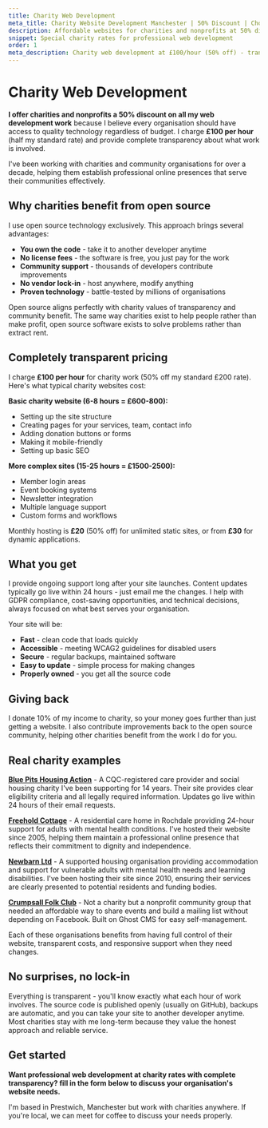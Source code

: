 ```yaml
---
title: Charity Web Development
meta_title: Charity Website Development Manchester | 50% Discount | Chobble
description: Affordable websites for charities and nonprofits at 50% discount rates using open source tech - completely transparent pricing
snippet: Special charity rates for professional web development
order: 1
meta_description: Charity web development at £100/hour (50% off) - transparent pricing, open source tech, no vendor lock-in - hosting from £20/month - Manchester developer
---
```


# Charity Web Development

**I offer charities and nonprofits a 50% discount on all my web development work** because I believe every organisation should have access to quality technology regardless of budget. I charge **£100 per hour** (half my standard rate) and provide complete transparency about what work is involved.

I've been working with charities and community organisations for over a decade, helping them establish professional online presences that serve their communities effectively.

## Why charities benefit from open source

I use open source technology exclusively. This approach brings several advantages:

- **You own the code** - take it to another developer anytime
- **No license fees** - the software is free, you just pay for the work
- **Community support** - thousands of developers contribute improvements
- **No vendor lock-in** - host anywhere, modify anything
- **Proven technology** - battle-tested by millions of organisations

Open source aligns perfectly with charity values of transparency and community benefit. The same way charities exist to help people rather than make profit, open source software exists to solve problems rather than extract rent.

## Completely transparent pricing

I charge **£100 per hour** for charity work (50% off my standard £200 rate). Here's what typical charity websites cost:

**Basic charity website (6-8 hours = £600-800):**
- Setting up the site structure
- Creating pages for your services, team, contact info
- Adding donation buttons or forms
- Making it mobile-friendly
- Setting up basic SEO

**More complex sites (15-25 hours = £1500-2500):**
- Member login areas
- Event booking systems
- Newsletter integration
- Multiple language support
- Custom forms and workflows

Monthly hosting is **£20** (50% off) for unlimited static sites, or from **£30** for dynamic applications.

## What you get

I provide ongoing support long after your site launches. Content updates typically go live within 24 hours - just email me the changes. I help with GDPR compliance, cost-saving opportunities, and technical decisions, always focused on what best serves your organisation.

Your site will be:
- **Fast** - clean code that loads quickly
- **Accessible** - meeting WCAG2 guidelines for disabled users
- **Secure** - regular backups, maintained software
- **Easy to update** - simple process for making changes
- **Properly owned** - you get all the source code

## Giving back

I donate 10% of my income to charity, so your money goes further than just getting a website. I also contribute improvements back to the open source community, helping other charities benefit from the work I do for you.

## Real charity examples

**[Blue Pits Housing Action](/examples/blue-pits/)** - A CQC-registered care provider and social housing charity I've been supporting for 14 years. Their site provides clear eligibility criteria and all legally required information. Updates go live within 24 hours of their email requests.

**[Freehold Cottage](https://www.freeholdcottage.com)** - A residential care home in Rochdale providing 24-hour support for adults with mental health conditions. I've hosted their website since 2005, helping them maintain a professional online presence that reflects their commitment to dignity and independence.

**[Newbarn Ltd](https://www.newbarnltd.co.uk)** - A supported housing organisation providing accommodation and support for vulnerable adults with mental health needs and learning disabilities. I've been hosting their site since 2010, ensuring their services are clearly presented to potential residents and funding bodies.

**[Crumpsall Folk Club](/examples/crumpsall-folk-club/)** - Not a charity but a nonprofit community group that needed an affordable way to share events and build a mailing list without depending on Facebook. Built on Ghost CMS for easy self-management.

Each of these organisations benefits from having full control of their website, transparent costs, and responsive support when they need changes.

## No surprises, no lock-in

Everything is transparent - you'll know exactly what each hour of work involves. The source code is published openly (usually on GitHub), backups are automatic, and you can take your site to another developer anytime. Most charities stay with me long-term because they value the honest approach and reliable service.

## Get started

**Want professional web development at charity rates with complete transparency? fill in the form below to discuss your organisation's website needs.**

I'm based in Prestwich, Manchester but work with charities anywhere. If you're local, we can meet for coffee to discuss your needs properly.